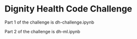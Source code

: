 # Dignity Health Code Challenge

Part 1 of the challenge is dh-challenge.ipynb

Part 2 of the challenge is dh-ml.ipynb
